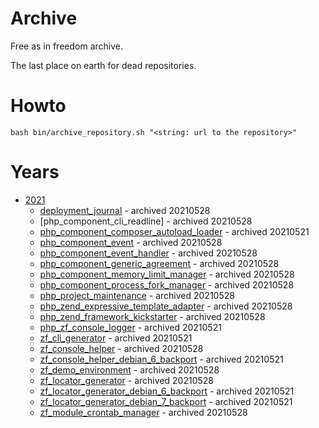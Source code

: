 # Archive

Free as in freedom archive.

The last place on earth for dead repositories.

# Howto

```
bash bin/archive_repository.sh "<string: url to the repository>"
```

# Years

* [2021](2021)
    * [deployment_journal](https://github.com/bazzline/deployment_journal) - archived 20210528
    * [php_component_cli_readline] - archived 20210528
    * [php_component_composer_autoload_loader](2021/php_component_composer_autoload_loader) - archived 20210521
    * [php_component_event](https://github.com/bazzline/php_component_event) - archived 20210528
    * [php_component_event_handler](https://github.com/bazzline/php_component_event_handler) - archived 20210528
    * [php_component_generic_agreement](https://github.com/bazzline/php_component_generic_agreement) - archived 20210528
    * [php_component_memory_limit_manager](https://github.com/bazzline/php_component_memory_limit_manager) - archived 20210528
    * [php_component_process_fork_manager](https://github.com/bazzline/php_component_process_fork_manager) - archived 20210528
    * [php_project_maintenance](https://github.com/bazzline/php_project_maintenance) - archived 20210528
    * [php_zend_expressive_template_adapter](https://github.com/bazzline/php_zend_expressive_template_adapter) - archived 20210528
    * [php_zend_framework_kickstarter](https://github.com/bazzline/php_zend_framework_kickstarter) - archived 20210528
    * [php_zf_console_logger](2021/php_zf_console_logger) - archived 20210521
    * [zf_cli_generator](2021/zf_cli_generator) - archived 20210521
    * [zf_console_helper](https://github.com/bazzline/zf_console_helper) - archived 20210528
    * [zf_console_helper_debian_6_backport](2021/zf_console_helper_debian_6_backport) - archived 20210521
    * [zf_demo_environment](https://github.com/bazzline/zf_demo_environment) - archived 20210528
    * [zf_locator_generator](https://github.com/bazzline/zf_locator_generator) - archived 20210528
    * [zf_locator_generator_debian_6_backport](2021/zf_locator_generator_debian_6_backport) - archived 20210521
    * [zf_locator_generator_debian_7_backport](2021/zf_locator_generator_debian_7_backport) - archived 20210521
    * [zf_module_crontab_manager](https://github.com/bazzline/zf_module_crontab_manager) - archived 20210528
